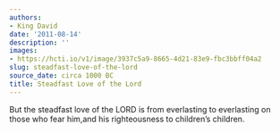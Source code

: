 ```yaml
---
authors:
- King David
date: '2011-08-14'
description: ''
images:
- https://hcti.io/v1/image/3937c5a9-8665-4d21-83e9-fbc3bbff04a2
slug: steadfast-love-of-the-lord
source_date: circa 1000 BC
title: Steadfast Love of the Lord
---
```


But the steadfast love of the LORD is from everlasting to everlasting on those who fear him,and his righteousness to children’s children.